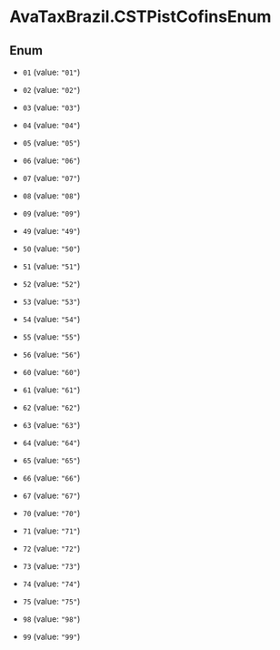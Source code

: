 # AvaTaxBrazil.CSTPistCofinsEnum

## Enum


* `01` (value: `"01"`)

* `02` (value: `"02"`)

* `03` (value: `"03"`)

* `04` (value: `"04"`)

* `05` (value: `"05"`)

* `06` (value: `"06"`)

* `07` (value: `"07"`)

* `08` (value: `"08"`)

* `09` (value: `"09"`)

* `49` (value: `"49"`)

* `50` (value: `"50"`)

* `51` (value: `"51"`)

* `52` (value: `"52"`)

* `53` (value: `"53"`)

* `54` (value: `"54"`)

* `55` (value: `"55"`)

* `56` (value: `"56"`)

* `60` (value: `"60"`)

* `61` (value: `"61"`)

* `62` (value: `"62"`)

* `63` (value: `"63"`)

* `64` (value: `"64"`)

* `65` (value: `"65"`)

* `66` (value: `"66"`)

* `67` (value: `"67"`)

* `70` (value: `"70"`)

* `71` (value: `"71"`)

* `72` (value: `"72"`)

* `73` (value: `"73"`)

* `74` (value: `"74"`)

* `75` (value: `"75"`)

* `98` (value: `"98"`)

* `99` (value: `"99"`)


